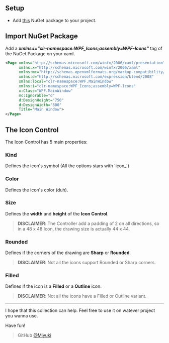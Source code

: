 ## Setup

* Add [this](https://www.nuget.org/packages/WPF-Icons) NuGet package to your project.
## Import NuGet Package

Add a ***xmlns:i="clr-namespace:WPF_Icons;assembly=WPF-Icons"*** tag of the NuGet Package on your xaml.

```xml
<Page xmlns="http://schemas.microsoft.com/winfx/2006/xaml/presentation"
      xmlns:x="http://schemas.microsoft.com/winfx/2006/xaml"
      xmlns:mc="http://schemas.openxmlformats.org/markup-compatibility/2006"
      xmlns:d="http://schemas.microsoft.com/expression/blend/2008"
      xmlns:local="clr-namespace:WPF.MainWindow"
      xmlns:i="clr-namespace:WPF_Icons;assembly=WPF-Icons"
      x:Class="WPF.MainWindow"
      mc:Ignorable="d"
      d:DesignHeight="750"
      d:DesignWidth="800"
      Title="Main Window">
</Page>

```

## The Icon Control
The Icon Control has 5 main properties:
### Kind

Defines the icon's symbol (All the options stars with 'icon_')

### Color

Defines the icon's color (duh).

### Size

Defines the **width** and **height** of the **Icon Control**.
> **DISCLAIMER**: The Controller add a padding of 2 on all directions, so in a 48 x 48 Icon, the drawing size is actually 44 x 44.

### Rounded

Defines if the corners of the drawing are **Sharp** or **Rounded**.
> **DISCLAIMER**: Not all the icons support Rounded or Sharp corners.

### Filled

Defines if the icon is a **Filled** or a **Outline** icon.
> **DISCLAIMER**: Not all the icons have a Filled or Outline variant.

---

I hope that this collection can help.
Feel free to use it on watever project you wanna use.

Have fun!

> GitHub [@Miyuki](https://github.com/GEYWYD)